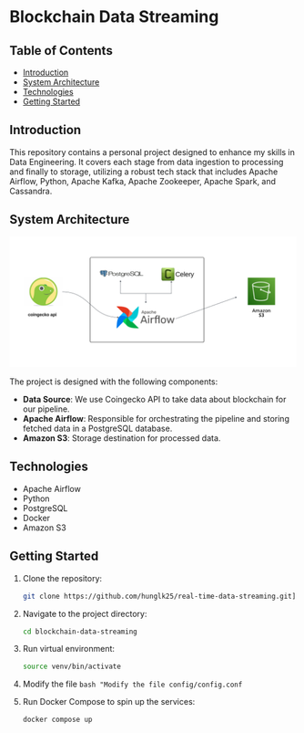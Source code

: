 # Blockchain Data Streaming 

## Table of Contents
- [Introduction](#introduction)
- [System Architecture](#system-architecture)
- [Technologies](#technologies)
- [Getting Started](#getting-started)


## Introduction

This repository contains a personal project designed to enhance my skills in Data Engineering. It covers each stage from data ingestion to processing and finally to storage, utilizing a robust tech stack that includes Apache Airflow, Python, Apache Kafka, Apache Zookeeper, Apache Spark, and Cassandra. 

## System Architecture
![System Architecture](https://github.com/hunglk25/blockchain-data-streaming/blob/653c49b350cfe5c4e7de31d59d7cbcf6a9ac38c4/image.png)

The project is designed with the following components:

- **Data Source**: We use Coingecko API to take data about blockchain for our pipeline.
- **Apache Airflow**: Responsible for orchestrating the pipeline and storing fetched data in a PostgreSQL database.
- **Amazon S3**: Storage destination for processed data.

## Technologies

- Apache Airflow
- Python
- PostgreSQL
- Docker
- Amazon S3

## Getting Started

1. Clone the repository:
    ```bash
    git clone https://github.com/hunglk25/real-time-data-streaming.git](https://github.com/hunglk25/blockchain-data-streaming.git
    ```

2. Navigate to the project directory:
    ```bash
    cd blockchain-data-streaming
    ```
3. Run virtual environment:
    ```bash
    source venv/bin/activate
    ```

4. Modify the file ```bash "Modify the file config/config.conf```

5. Run Docker Compose to spin up the services:
    ```bash
    docker compose up
    ```
